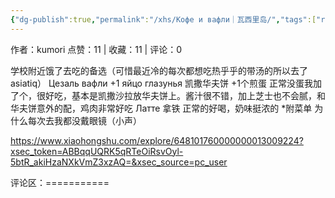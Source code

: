 ```yaml
---
{"dg-publish":true,"permalink":"/xhs/Кофе и вафли｜瓦西里岛/","tags":["rednote","圣彼得堡"]}
---
```


作者：kumori
点赞：11   |   收藏：11   |   评论：0

学校附近饿了去吃的备选（可惜最近冷的每次都想吃热乎乎的带汤的所以去了asiatiq）
Цезаль вафли +1 яйцо глазунья 凯撒华夫饼 +1个煎蛋 正常没蛋我加了个，很好吃，基本是凯撒沙拉放华夫饼上。酱汁很不错，加上芝士也不会腻，和华夫饼意外的配，鸡肉非常好吃
Латте 拿铁 正常的好喝，奶味挺浓的
*附菜单
为什么每次去我都没戴眼镜（小声）

https://www.xiaohongshu.com/explore/648101760000000013009224?xsec_token=ABBqqUQRK5qRTeOiRsvOyl-5btR_akiHzaNXkVmZ3xzAQ=&xsec_source=pc_user

评论区：===========

